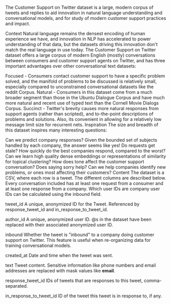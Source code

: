The Customer Support on Twitter dataset is a large, modern corpus of tweets and replies to aid innovation in natural language understanding and conversational models, and for study of modern customer support practices and impact.

Context
Natural language remains the densest encoding of human experience we have, and innovation in NLP has accelerated to power understanding of that data, but the datasets driving this innovation don't match the real language in use today. The Customer Support on Twitter dataset offers a large corpus of modern English (mostly) conversations between consumers and customer support agents on Twitter, and has three important advantages over other conversational text datasets:

Focused - Consumers contact customer support to have a specific problem solved, and the manifold of problems to be discussed is relatively small, especially compared to unconstrained conversational datasets like the reddit Corpus.
Natural - Consumers in this dataset come from a much broader segment than those in the Ubuntu Dialogue Corpus and have much more natural and recent use of typed text than the Cornell Movie Dialogs Corpus.
Succinct - Twitter's brevity causes more natural responses from support agents (rather than scripted), and to-the-point descriptions of problems and solutions. Also, its convenient in allowing for a relatively low message limit size for recurrent nets.
Inspiration
The size and breadth of this dataset inspires many interesting questions:

Can we predict company responses? Given the bounded set of subjects handled by each company, the answer seems like yes!
Do requests get stale? How quickly do the best companies respond, compared to the worst?
Can we learn high quality dense embeddings or representations of similarity for topical clustering?
How does tone affect the customer support conversation? Does saying sorry help?
Can we help companies identify new problems, or ones most affecting their customers?
Content
The dataset is a CSV, where each row is a tweet. The different columns are described below. Every conversation included has at least one request from a consumer and at least one response from a company. Which user IDs are company user IDs can be calculated using the inbound field.

tweet_id
A unique, anonymized ID for the Tweet. Referenced by response_tweet_id and in_response_to_tweet_id.

author_id
A unique, anonymized user ID. @s in the dataset have been replaced with their associated anonymized user ID.

inbound
Whether the tweet is "inbound" to a company doing customer support on Twitter. This feature is useful when re-organizing data for training conversational models.

created_at
Date and time when the tweet was sent.

text
Tweet content. Sensitive information like phone numbers and email addresses are replaced with mask values like __email__.

response_tweet_id
IDs of tweets that are responses to this tweet, comma-separated.

in_response_to_tweet_id
ID of the tweet this tweet is in response to, if any.
